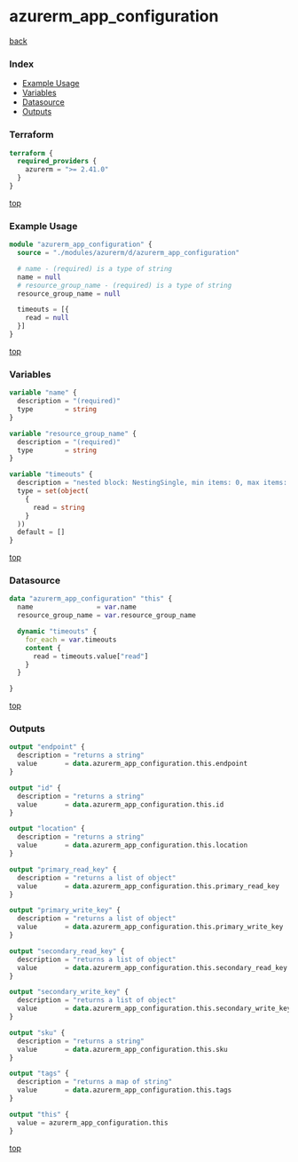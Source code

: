 # azurerm_app_configuration

[back](../azurerm.md)

### Index

- [Example Usage](#example-usage)
- [Variables](#variables)
- [Datasource](#datasource)
- [Outputs](#outputs)

### Terraform

```terraform
terraform {
  required_providers {
    azurerm = ">= 2.41.0"
  }
}
```

[top](#index)

### Example Usage

```terraform
module "azurerm_app_configuration" {
  source = "./modules/azurerm/d/azurerm_app_configuration"

  # name - (required) is a type of string
  name = null
  # resource_group_name - (required) is a type of string
  resource_group_name = null

  timeouts = [{
    read = null
  }]
}
```

[top](#index)

### Variables

```terraform
variable "name" {
  description = "(required)"
  type        = string
}

variable "resource_group_name" {
  description = "(required)"
  type        = string
}

variable "timeouts" {
  description = "nested block: NestingSingle, min items: 0, max items: 0"
  type = set(object(
    {
      read = string
    }
  ))
  default = []
}
```

[top](#index)

### Datasource

```terraform
data "azurerm_app_configuration" "this" {
  name                = var.name
  resource_group_name = var.resource_group_name

  dynamic "timeouts" {
    for_each = var.timeouts
    content {
      read = timeouts.value["read"]
    }
  }

}
```

[top](#index)

### Outputs

```terraform
output "endpoint" {
  description = "returns a string"
  value       = data.azurerm_app_configuration.this.endpoint
}

output "id" {
  description = "returns a string"
  value       = data.azurerm_app_configuration.this.id
}

output "location" {
  description = "returns a string"
  value       = data.azurerm_app_configuration.this.location
}

output "primary_read_key" {
  description = "returns a list of object"
  value       = data.azurerm_app_configuration.this.primary_read_key
}

output "primary_write_key" {
  description = "returns a list of object"
  value       = data.azurerm_app_configuration.this.primary_write_key
}

output "secondary_read_key" {
  description = "returns a list of object"
  value       = data.azurerm_app_configuration.this.secondary_read_key
}

output "secondary_write_key" {
  description = "returns a list of object"
  value       = data.azurerm_app_configuration.this.secondary_write_key
}

output "sku" {
  description = "returns a string"
  value       = data.azurerm_app_configuration.this.sku
}

output "tags" {
  description = "returns a map of string"
  value       = data.azurerm_app_configuration.this.tags
}

output "this" {
  value = azurerm_app_configuration.this
}
```

[top](#index)